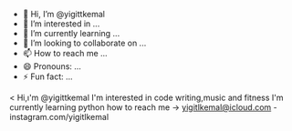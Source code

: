 - 👋 Hi, I’m @yigittkemal
- 👀 I’m interested in ...
- 🌱 I’m currently learning ...
- 💞️ I’m looking to collaborate on ...
- 📫 How to reach me ...
- 😄 Pronouns: ...
- ⚡ Fun fact: ...

< Hi,ı'm @yigittkemal
I'm interested in code writing,music and fitness
I'm currently learning python 
how to reach me -> yigitlkemal@icloud.com - instagram.com/yigitlkemal


